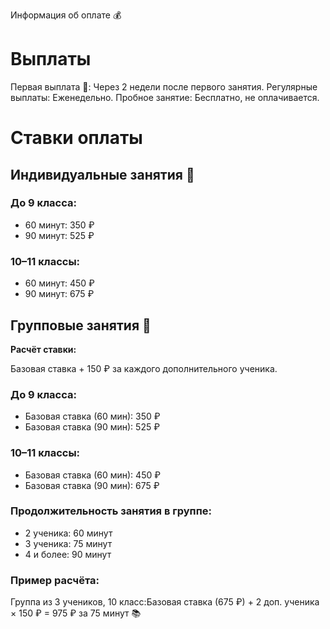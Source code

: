 Информация об оплате 💰
# Выплаты

Первая выплата 💸: Через 2 недели после первого занятия.
Регулярные выплаты: Еженедельно.
Пробное занятие: Бесплатно, не оплачивается.

# Ставки оплаты
## Индивидуальные занятия 📘
### До 9 класса:

* 60 минут: 350 ₽ 
* 90 минут: 525 ₽

### 10–11 классы:

* 60 минут: 450 ₽ 
* 90 минут: 675 ₽

## Групповые занятия 👥
**Расчёт ставки:** 

Базовая ставка + 150 ₽ за каждого дополнительного ученика.

### До 9 класса:

* Базовая ставка (60 мин): 350 ₽ 
* Базовая ставка (90 мин): 525 ₽

### 10–11 классы:

* Базовая ставка (60 мин): 450 ₽ 
* Базовая ставка (90 мин): 675 ₽

### Продолжительность занятия в группе:

* 2 ученика: 60 минут 
* 3 ученика: 75 минут 
* 4 и более: 90 минут

### Пример расчёта:

Группа из 3 учеников, 10 класс:Базовая ставка (675 ₽) + 2 доп. ученика × 150 ₽ = 975 ₽ за 75 минут 📚
